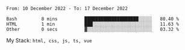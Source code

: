 <!--START_SECTION:waka-->

```text
From: 10 December 2022 - To: 17 December 2022

Bash         8 mins          ████████████████████░░░░░   80.40 %
HTML         1 min           ███░░░░░░░░░░░░░░░░░░░░░░   11.63 %
Other        0 secs          ▓░░░░░░░░░░░░░░░░░░░░░░░░   03.32 %
```

<!--END_SECTION:waka-->
My Stack: `html, css, js, ts, vue`

